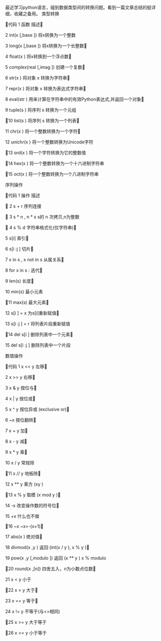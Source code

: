 最近学习python语言，碰到数据类型间的转换问题。看到一篇文章总结的挺详细，收藏之备用。
类型转换 

代码 
 1 函数                      描述 

2 int(x [,base ])         将x转换为一个整数

3 long(x [,base ])        将x转换为一个长整数 

4 float(x )               将x转换到一个浮点数 

5 complex(real [,imag ])  创建一个复数 

6 str(x )                 将对象 x 转换为字符串 

7 repr(x )                将对象 x 转换为表达式字符串 

8 eval(str )              用来计算在字符串中的有效Python表达式,并返回一个对象 

9 tuple(s )               将序列 s 转换为一个元组

10 list(s )                将序列 s 转换为一个列表

11 chr(x )                 将一个整数转换为一个字符

12 unichr(x )              将一个整数转换为Unicode字符

13 ord(x )                 将一个字符转换为它的整数值

14 hex(x )                 将一个整数转换为一个十六进制字符串

15 oct(x )                 将一个整数转换为一个八进制字符串


序列操作

代码 
 1 操作                      描述

 2 s + r                   序列连接

 3 s * n , n * s           s的 n 次拷贝,n为整数

 4 s % d                   字符串格式化(仅字符串) 

5 s[i]                    索引

 6 s[i :j ]                切片 

7 x in s , x not in s     从属关系 

8 for x in s :            迭代

 9 len(s)                  长度

10 min(s)                  最小元素

11 max(s)                  最大元素

12 s[i ] = x               为s[i]重新赋值

13 s[i :j ] = r            将列表片段重新赋值

14 del s[i ]               删除列表中一个元素

15 del s[i :j ]            删除列表中一个片段


数值操作

代码 
 1 x << y                  左移 

2 x >> y                  右移

 3 x & y                   按位与

 4 x | y                   按位或 

5 x ^ y                   按位异或 (exclusive or)

 6 ~x                      按位翻转 

7 x + y                   加

 8 x - y                   减 

9 x * y                   乘

10 x / y                   常规除

11 x // y                  地板除

12 x ** y                  乘方 (xy )

13 x % y                   取模 (x mod y )

14 -x                      改变操作数的符号位

15 +x                      什么也不做

16 ~x                      ~x=-(x+1)

17 abs(x )                 绝对值

18 divmod(x ,y )           返回 (int(x / y ), x % y )

19 pow(x ,y [,modulo ])    返回 (x ** y ) x % modulo

20 round(x ,[n])           四舍五入，n为小数点位数

21 x < y                   小于

22 x > y                   大于

23 x == y                  等于

24 x != y                  不等于(与<>相同)

25 x >= y                  大于等于

26 x <= y                  小于等于